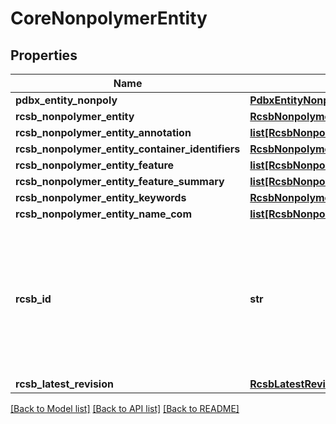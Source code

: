 # CoreNonpolymerEntity

## Properties
Name | Type | Description | Notes
------------ | ------------- | ------------- | -------------
**pdbx_entity_nonpoly** | [**PdbxEntityNonpoly**](PdbxEntityNonpoly.md) |  | [optional] 
**rcsb_nonpolymer_entity** | [**RcsbNonpolymerEntity**](RcsbNonpolymerEntity.md) |  | [optional] 
**rcsb_nonpolymer_entity_annotation** | [**list[RcsbNonpolymerEntityAnnotation]**](RcsbNonpolymerEntityAnnotation.md) |  | [optional] 
**rcsb_nonpolymer_entity_container_identifiers** | [**RcsbNonpolymerEntityContainerIdentifiers**](RcsbNonpolymerEntityContainerIdentifiers.md) |  | [optional] 
**rcsb_nonpolymer_entity_feature** | [**list[RcsbNonpolymerEntityFeature]**](RcsbNonpolymerEntityFeature.md) |  | [optional] 
**rcsb_nonpolymer_entity_feature_summary** | [**list[RcsbNonpolymerEntityFeatureSummary]**](RcsbNonpolymerEntityFeatureSummary.md) |  | [optional] 
**rcsb_nonpolymer_entity_keywords** | [**RcsbNonpolymerEntityKeywords**](RcsbNonpolymerEntityKeywords.md) |  | [optional] 
**rcsb_nonpolymer_entity_name_com** | [**list[RcsbNonpolymerEntityNameCom]**](RcsbNonpolymerEntityNameCom.md) |  | [optional] 
**rcsb_id** | **str** | A unique identifier for each object in this entity container formed by  an underscore separated concatenation of entry and entity identifiers. | 
**rcsb_latest_revision** | [**RcsbLatestRevision**](RcsbLatestRevision.md) |  | [optional] 

[[Back to Model list]](../README.md#documentation-for-models) [[Back to API list]](../README.md#documentation-for-api-endpoints) [[Back to README]](../README.md)

